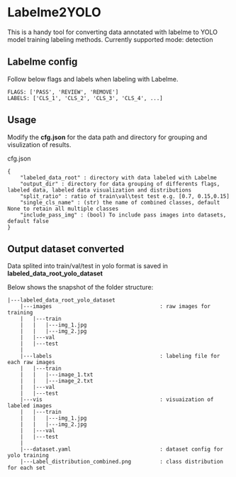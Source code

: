 # Labelme2YOLO

This is a handy tool for converting data annotated with labelme to YOLO model training labeling methods.
Currently supported mode: detection

## Labelme config

Follow below flags and labels when labeling with Labelme.

    FLAGS: ['PASS', 'REVIEW', 'REMOVE']
    LABELS: ['CLS_1', 'CLS_2', 'CLS_3', 'CLS_4', ...]

## Usage

Modify the **cfg.json** for the data path and directory for grouping and visulization of results.

cfg.json

    {
        "labeled_data_root" : directory with data labeled with Labelme 
        "output_dir" : directory for data grouping of differents flags, labeled data, labeled data visualization and distributions
        "split_ratio" : ratio of train\val\test test e.g. [0.7, 0.15,0.15]
        "single_cls_name" : (str) the name of combined classes, default None to retain all multiple classes
        "include_pass_img" : (bool) To include pass images into datasets, default false
    }

## Output dataset converted

Data splited into train/val/test in yolo format is saved in **labeled_data_root_yolo_dataset**

Below shows the snapshot of the folder structure:

    |---labeled_data_root_yolo_dataset
        |---images                                  : raw images for training
        |   |---train
        |   |   |---img_1.jpg
        |   |   |---img_2.jpg
        |   |---val
        |   |---test
        |
        |---labels                                  : labeling file for each raw images
        |   |---train
        |   |   |---image_1.txt
        |   |   |---image_2.txt
        |   |---val
        |   |---test
        |---vis                                     : visuaization of labeled images
        |   |---train
        |   |   |---img_1.jpg
        |   |   |---img_2.jpg
        |   |---val
        |   |---test
        |
        |---dataset.yaml                            : dataset config for yolo training
        |---Label_distribution_combined.png         : class distribution for each set

